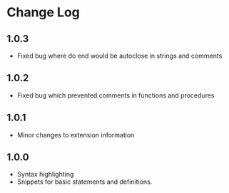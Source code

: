 # Change Log

## 1.0.3

- Fixed bug where do end would be autoclose in strings and comments

## 1.0.2

- Fixed bug which prevented comments in functions and procedures

## 1.0.1
- Minor changes to extension information

## 1.0.0
- Syntax highlighting
- Snippets for basic statements and definitions.